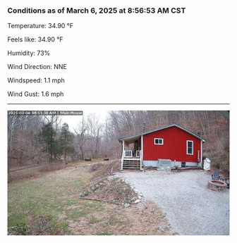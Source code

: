 ### Conditions as of March 6, 2025 at 8:56:53 AM CST 

Temperature: 34.90 &deg;F

Feels like: 34.90 &deg;F

Humidity: 73%

Wind Direction: NNE

Windspeed: 1.1 mph

Wind Gust: 1.6 mph

---

<img src="./images/latest.jpeg"/>

